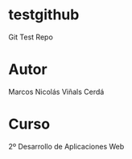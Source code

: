 # testgithub
Git Test Repo

# Autor
Marcos Nicolás Viñals Cerdá

# Curso
2º Desarrollo de Aplicaciones Web